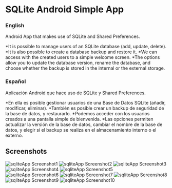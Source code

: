 # SQLite Android Simple App
### English

Android App that makes use of SQLite and Shared Preferences.

*It is possible to manage users of an SQLite database (add, update, delete).
*It is also possible to create a database backup and restore it.
*We can access with the created users to a simple welcome screen.
*The options allow you to update the database version, rename the database, and choose whether the backup is stored in the internal or the external storage.

### Español

Aplicación Android que hace uso de SQLite y Shared Preferences.

*En ella es posible gestionar usuarios de una Base de Datos SQLite (añadir, modificar, eliminar).
*También es posible crear un backup de seguridad de la base de datos, y restaurarlo.
*Podemos acceder con los usuarios creados a una pantalla simple de bienvenida.
*Las opciones permiten actualizar la versión de la base de datos, cambiar el nombre de la base de datos, y elegir si el backup se realiza en el almacenamiento interno o el externo.

## Screenshots
![sqliteApp Screenshot1](./screenshots/sqliteApp1.PNG?raw=true)
![sqliteApp Screenshot2](./screenshots/sqliteApp2.PNG?raw=true)
![sqliteApp Screenshot3](./screenshots/sqliteApp3.PNG?raw=true)
![sqliteApp Screenshot4](./screenshots/sqliteApp4.PNG?raw=true)
![sqliteApp Screenshot5](./screenshots/sqliteApp5.PNG?raw=true)
![sqliteApp Screenshot6](./screenshots/sqliteApp6.PNG?raw=true)
![sqliteApp Screenshot7](./screenshots/sqliteApp7.PNG?raw=true)
![sqliteApp Screenshot8](./screenshots/sqliteApp8.PNG?raw=true)
![sqliteApp Screenshot9](./screenshots/sqliteApp9.PNG?raw=true)
![sqliteApp Screenshot10](./screenshots/sqliteApp10.PNG?raw=true)